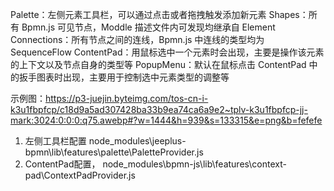 Palette：左侧元素工具栏，可以通过点击或者拖拽触发添加新元素
Shapes：所有 Bpmn.js 可见节点，Moddle 描述文件内可发现均继承自 Element
Connections：所有节点之间的连线，Bpmn.js 中连线的类型均为 SequenceFlow
ContentPad：用鼠标选中一个元素时会出现，主要是操作该元素的上下文以及节点自身的类型等
PopupMenu：默认在鼠标点击 ContentPad 中的扳手图表时出现，主要用于控制选中元素类型的调整等

示例图：https://p3-juejin.byteimg.com/tos-cn-i-k3u1fbpfcp/c18d9a5ad307428ba33b9ea74ca6a9e2~tplv-k3u1fbpfcp-jj-mark:3024:0:0:0:q75.awebp#?w=1444&h=939&s=133315&e=png&b=fefefe


1. 左侧工具栏配置 node_modules\jeeplus-bpmn\lib\features\palette\PaletteProvider.js
2. ContentPad配置， node_modules\bpmn-js\lib\features\context-pad\ContextPadProvider.js
